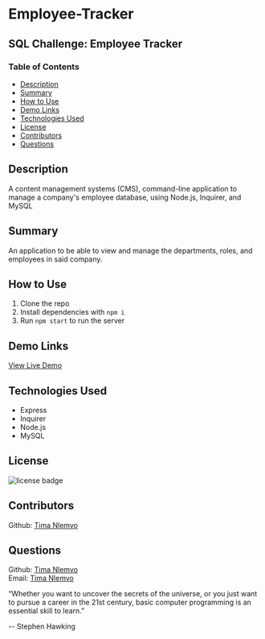 # Employee-Tracker
## SQL Challenge: Employee Tracker

### Table of Contents
- [Description](#Description)
- [Summary](#Summary)
- [How to Use](#How-to-Use)
- [Demo Links](#Demo-links)
- [Technologies Used](#Technologies-Used)
- [License](#License)
- [Contributors](#Contributors)
- [Questions](#Questions)

## Description
A content management systems (CMS), command-line application to manage a company's employee database, using Node.js, Inquirer, and MySQL

## Summary
An application to be able to view and manage the departments, roles, and employees in said company. 

## How to Use

1. Clone the repo
2. Install dependencies with `npm i`
3. Run `npm start` to run the server


## Demo Links
[View Live Demo](https://drive.google.com/file/d/1dKYQeSJpyTP2fXd9NZacIam0GOLA5-0E/view)


## Technologies Used
- Express
- Inquirer
- Node.js
- MySQL

## License
![license badge](https://img.shields.io/badge/license-MIT-brightgreen)

## Contributors
Github: [Tima Nlemvo](https://github.com/timanlemvo)


## Questions
Github: [Tima Nlemvo](https://github.com) </br>
Email: [Tima Nlemvo](timanlemvo@gmail.com)


“Whether you want to uncover the secrets of the universe, or you just want to pursue a career in the 21st century, basic computer programming is an essential skill to learn.”

-- Stephen Hawking



